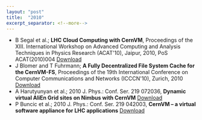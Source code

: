 ```yaml
---
layout: "post"
title:  "2010"
excerpt_separator: <!--more-->
---
```


- B Segal et al.; **LHC Cloud Computing with CernVM**, Proceedings of the XIII. International Workshop on Advanced Computing and Analysis Techniques in Physics Research (ACAT'10), Jaipur, 2010, PoS ACAT(2010)004 [Download](http://pos.sissa.it/cgi-bin/reader/conf.cgi?confid=93)
- J Blomer and T Fuhrmann; **A Fully Decentralized File System Cache for the CernVM-FS**, Proceedings of the 19th International Conference on Computer Communications and Networks (ICCCN'10), Zurich, 2010 [Download](https://ieeexplore.ieee.org/document/5560054?arnumber=5560054)
- A Harutyunyan et al.; 2010 J. Phys.: Conf. Ser. 219 072036, **Dynamic virtual AliEn Grid sites on Nimbus with CernVM** [Download](http://iopscience.iop.org/1742-6596/219/7/072036)
- P Buncic et al.; 2010 J. Phys.: Conf. Ser. 219 042003, **CernVM – a virtual software appliance for LHC applications** [Download](http://iopscience.iop.org/1742-6596/219/4/042003)

<!--more-->